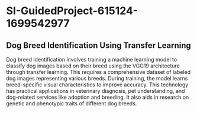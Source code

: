 # SI-GuidedProject-615124-1699542977

## Dog Breed Identification Using Transfer Learning
Dog breed identification involves training a machine learning model to classify dog images based on their breed using the VGG19 architecture through transfer learning. This requires a comprehensive dataset of labeled dog images representing various breeds. During training, the model learns breed-specific visual characteristics to improve accuracy. This technology has practical applications in veterinary diagnosis, pet understanding, and dog-related services like adoption and breeding. It also aids in research on genetic and phenotypic traits of different dog breeds.
